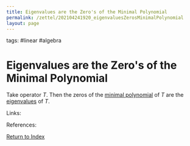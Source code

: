 ```yaml
---
title: Eigenvalues are the Zero's of the Minimal Polynomial
permalink: /zettel/202104241920_eigenvaluesZerosMinimalPolynomial
layout: page
---
```

tags: #linear #algebra

# Eigenvalues are the Zero's of the Minimal Polynomial

Take operator $T$. Then the zeros of the [minimal polynomial](202104241845_minimalPolynomialDefinition) of $T$ 
are the [eigenvalues](202102120912_eigenvalueDefinition) of $T$.

Links: 

References: 

[Return to Index](index)